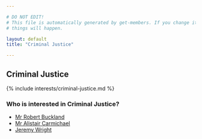 ```yaml
---

# DO NOT EDIT!
# This file is automatically generated by get-members. If you change it, bad
# things will happen.

layout: default
title: "Criminal Justice"

---
```


## Criminal Justice

{% include interests/criminal-justice.md %}

### Who is interested in Criminal Justice?


* [Mr Robert Buckland](/members/mr-robert-buckland.html)
* [Mr Alistair Carmichael](/members/mr-alistair-carmichael.html)
* [Jeremy Wright](/members/jeremy-wright.html)
